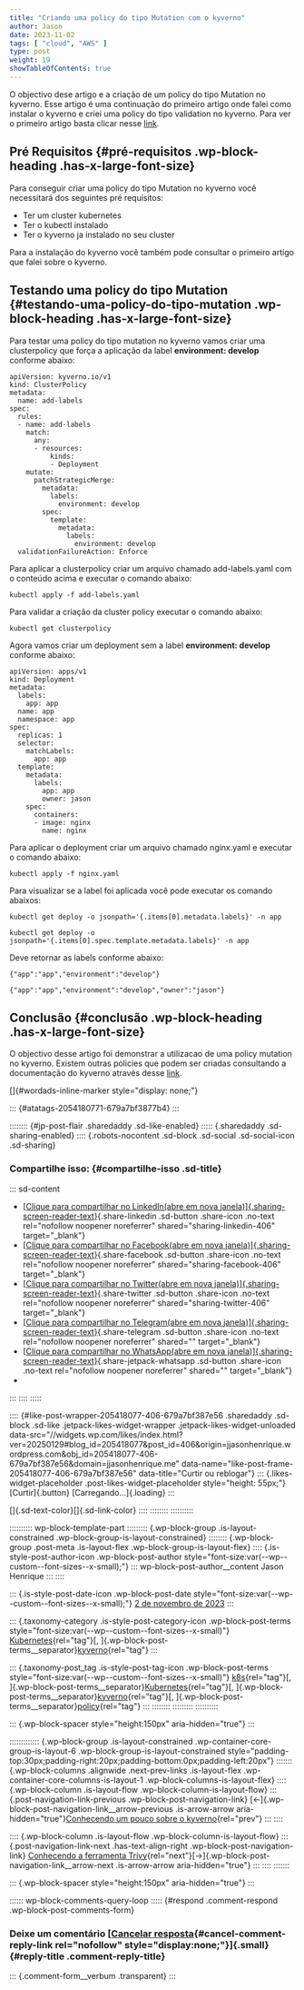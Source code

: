 ```yaml
---
title: "Criando uma policy do tipo Mutation com o kyverno"
author: Jason
date: 2023-11-02
tags: [ "cloud", "AWS" ]
type: post
weight: 19
showTableOfContents: true
---
```

O objectivo dese artigo e a criação de um policy do tipo Mutation no
kyverno. Esse artigo é uma continuação do primeiro artigo onde falei
como instalar o kyverno e criei uma policy do tipo validation no
kyverno. Para ver o primeiro artigo basta clicar nesse
[link](https://jjasonhenrique.me/2023/10/29/conhecendo-um-pouco-sobre-o-kyverno/).

## Pré Requisitos {#pré-requisitos .wp-block-heading .has-x-large-font-size}

Para conseguir criar uma policy do tipo Mutation no kyverno você
necessitará dos seguintes pré requisitos:

-   Ter um cluster kubernetes
-   Ter o kubectl instalado
-   Ter o kyverno ja instalado no seu cluster

Para a instalação do kyverno você também pode consultar o primeiro
artigo que falei sobre o kyverno.

## Testando uma policy do tipo Mutation {#testando-uma-policy-do-tipo-mutation .wp-block-heading .has-x-large-font-size}

Para testar uma policy do tipo mutation no kyverno vamos criar uma
clusterpolicy que força a aplicação da label **environment: develop**
conforme abaixo:

``` wp-block-code
apiVersion: kyverno.io/v1
kind: ClusterPolicy
metadata:
  name: add-labels
spec:
  rules:
  - name: add-labels
    match:
      any:
      - resources:
          kinds:
          - Deployment
    mutate:
      patchStrategicMerge:
        metadata:
          labels:
            environment: develop
        spec:
          template:
            metadata:
              labels:
                environment: develop
  validationFailureAction: Enforce
```

Para aplicar a clusterpolicy criar um arquivo chamado add-labels.yaml
com o conteúdo acima e executar o comando abaixo:

``` wp-block-code
kubectl apply -f add-labels.yaml
```

Para validar a criação da cluster policy executar o comando abaixo:

``` wp-block-code
kubectl get clusterpolicy
```

Agora vamos criar um deployment sem a label **environment: develop**
conforme abaixo:

``` wp-block-code
apiVersion: apps/v1
kind: Deployment
metadata:
  labels:
    app: app
  name: app
  namespace: app
spec:
  replicas: 1
  selector:
    matchLabels:
      app: app
  template:
    metadata:
      labels:
        app: app
        owner: jason
    spec:
      containers:
      - image: nginx
        name: nginx
```

Para aplicar o deployment criar um arquivo chamado nginx.yaml e executar
o comando abaixo:

``` wp-block-code
kubectl apply -f nginx.yaml
```

Para visualizar se a label foi aplicada você pode executar os comando
abaixos:

``` wp-block-code
kubectl get deploy -o jsonpath='{.items[0].metadata.labels}' -n app

kubectl get deploy -o jsonpath='{.items[0].spec.template.metadata.labels}' -n app
```

Deve retornar as labels conforme abaixo:

``` wp-block-code
{"app":"app","environment":"develop"}

{"app":"app","environment":"develop","owner":"jason"}
```

## Conclusão {#conclusão .wp-block-heading .has-x-large-font-size}

O objectivo desse artigo foi demonstrar a utilizacao de uma policy
mutation no kyverno. Existem outras policies que podem ser criadas
consultando a documentação do kyverno através desse
[link](https://kyverno.io/policies/).

[]{#wordads-inline-marker style="display: none;"}

::: {#atatags-2054180771-679a7bf3877b4}
:::

:::::::: {#jp-post-flair .sharedaddy .sd-like-enabled}
::::: {.sharedaddy .sd-sharing-enabled}
:::: {.robots-nocontent .sd-block .sd-social .sd-social-icon .sd-sharing}
### Compartilhe isso: {#compartilhe-isso .sd-title}

::: sd-content
-   [[Clique para compartilhar no LinkedIn(abre em nova
    janela)]{.sharing-screen-reader-text}](https://jjasonhenrique.me/2023/11/02/criando-uma-policy-do-tipo-mutation-com-o-kyverno/?share=linkedin "Clique para compartilhar no LinkedIn"){.share-linkedin
    .sd-button .share-icon .no-text rel="nofollow noopener noreferrer"
    shared="sharing-linkedin-406" target="_blank"}
-   [[Clique para compartilhar no Facebook(abre em nova
    janela)]{.sharing-screen-reader-text}](https://jjasonhenrique.me/2023/11/02/criando-uma-policy-do-tipo-mutation-com-o-kyverno/?share=facebook "Clique para compartilhar no Facebook"){.share-facebook
    .sd-button .share-icon .no-text rel="nofollow noopener noreferrer"
    shared="sharing-facebook-406" target="_blank"}
-   [[Clique para compartilhar no Twitter(abre em nova
    janela)]{.sharing-screen-reader-text}](https://jjasonhenrique.me/2023/11/02/criando-uma-policy-do-tipo-mutation-com-o-kyverno/?share=twitter "Clique para compartilhar no Twitter"){.share-twitter
    .sd-button .share-icon .no-text rel="nofollow noopener noreferrer"
    shared="sharing-twitter-406" target="_blank"}
-   [[Clique para compartilhar no Telegram(abre em nova
    janela)]{.sharing-screen-reader-text}](https://jjasonhenrique.me/2023/11/02/criando-uma-policy-do-tipo-mutation-com-o-kyverno/?share=telegram "Clique para compartilhar no Telegram"){.share-telegram
    .sd-button .share-icon .no-text rel="nofollow noopener noreferrer"
    shared="" target="_blank"}
-   [[Clique para compartilhar no WhatsApp(abre em nova
    janela)]{.sharing-screen-reader-text}](https://jjasonhenrique.me/2023/11/02/criando-uma-policy-do-tipo-mutation-com-o-kyverno/?share=jetpack-whatsapp "Clique para compartilhar no WhatsApp"){.share-jetpack-whatsapp
    .sd-button .share-icon .no-text rel="nofollow noopener noreferrer"
    shared="" target="_blank"}
-   
:::
::::
:::::

:::: {#like-post-wrapper-205418077-406-679a7bf387e56 .sharedaddy .sd-block .sd-like .jetpack-likes-widget-wrapper .jetpack-likes-widget-unloaded data-src="//widgets.wp.com/likes/index.html?ver=20250129#blog_id=205418077&post_id=406&origin=jjasonhenrique.wordpress.com&obj_id=205418077-406-679a7bf387e56&domain=jjasonhenrique.me" data-name="like-post-frame-205418077-406-679a7bf387e56" data-title="Curtir ou reblogar"}
::: {.likes-widget-placeholder .post-likes-widget-placeholder style="height: 55px;"}
[Curtir]{.button} [Carregando...]{.loading}
:::

[]{.sd-text-color}[]{.sd-link-color}
::::
::::::::
::::::::::

:::::::::: wp-block-template-part
::::::::: {.wp-block-group .is-layout-constrained .wp-block-group-is-layout-constrained}
:::::::: {.wp-block-group .post-meta .is-layout-flex .wp-block-group-is-layout-flex}
:::: {.is-style-post-author-icon .wp-block-post-author style="font-size:var(--wp--custom--font-sizes--x-small);"}
::: wp-block-post-author__content
Jason Henrique
:::
::::

::: {.is-style-post-date-icon .wp-block-post-date style="font-size:var(--wp--custom--font-sizes--x-small);"}
[2 de novembro de
2023](https://jjasonhenrique.me/2023/11/02/criando-uma-policy-do-tipo-mutation-com-o-kyverno/)
:::

::: {.taxonomy-category .is-style-post-category-icon .wp-block-post-terms style="font-size:var(--wp--custom--font-sizes--x-small)"}
[Kubernetes](https://jjasonhenrique.me/category/kubernetes/){rel="tag"}[,
]{.wp-block-post-terms__separator}[kyverno](https://jjasonhenrique.me/category/kyverno/){rel="tag"}
:::

::: {.taxonomy-post_tag .is-style-post-tag-icon .wp-block-post-terms style="font-size:var(--wp--custom--font-sizes--x-small)"}
[k8s](https://jjasonhenrique.me/tag/k8s/){rel="tag"}[,
]{.wp-block-post-terms__separator}[Kubernetes](https://jjasonhenrique.me/tag/kubernetes/){rel="tag"}[,
]{.wp-block-post-terms__separator}[kyverno](https://jjasonhenrique.me/tag/kyverno/){rel="tag"}[,
]{.wp-block-post-terms__separator}[policy](https://jjasonhenrique.me/tag/policy/){rel="tag"}
:::
::::::::
:::::::::
::::::::::

::: {.wp-block-spacer style="height:150px" aria-hidden="true"}
:::

::::::::::::: {.wp-block-group .is-layout-constrained .wp-container-core-group-is-layout-6 .wp-block-group-is-layout-constrained style="padding-top:30px;padding-right:20px;padding-bottom:0px;padding-left:20px"}
::::::: {.wp-block-columns .alignwide .next-prev-links .is-layout-flex .wp-container-core-columns-is-layout-1 .wp-block-columns-is-layout-flex}
:::: {.wp-block-column .is-layout-flow .wp-block-column-is-layout-flow}
::: {.post-navigation-link-previous .wp-block-post-navigation-link}
[←]{.wp-block-post-navigation-link__arrow-previous .is-arrow-arrow
aria-hidden="true"}[Conhecendo um pouco sobre
o kyverno](https://jjasonhenrique.me/2023/10/29/conhecendo-um-pouco-sobre-o-kyverno/){rel="prev"}
:::
::::

:::: {.wp-block-column .is-layout-flow .wp-block-column-is-layout-flow}
::: {.post-navigation-link-next .has-text-align-right .wp-block-post-navigation-link}
[Conhecendo a
ferramenta Trivy](https://jjasonhenrique.me/2023/11/05/conhecendo-a-ferramenta-trivy/){rel="next"}[→]{.wp-block-post-navigation-link__arrow-next
.is-arrow-arrow aria-hidden="true"}
:::
::::
:::::::

::: {.wp-block-spacer style="height:150px" aria-hidden="true"}
:::

:::::: wp-block-comments-query-loop
::::: {#respond .comment-respond .wp-block-post-comments-form}
### Deixe um comentário [[Cancelar resposta](/2023/11/02/criando-uma-policy-do-tipo-mutation-com-o-kyverno/#respond){#cancel-comment-reply-link rel="nofollow" style="display:none;"}]{.small} {#reply-title .comment-reply-title}

::: {.comment-form__verbum .transparent}
:::
